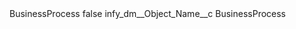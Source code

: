 <?xml version="1.0" encoding="UTF-8"?>
<CustomMetadata xmlns="http://soap.sforce.com/2006/04/metadata" xmlns:xsi="http://www.w3.org/2001/XMLSchema-instance" xmlns:xsd="http://www.w3.org/2001/XMLSchema">
    <label>BusinessProcess</label>
    <protected>false</protected>
    <values>
        <field>infy_dm__Object_Name__c</field>
        <value xsi:type="xsd:string">BusinessProcess</value>
    </values>
</CustomMetadata>
